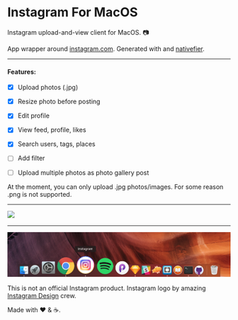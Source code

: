 # Instagram For MacOS 
Instagram upload-and-view client for MacOS. 📷

App wrapper around [instagram.com](https://instagram.com). Generated with and [nativefier](https://github.com/jiahaog/nativefier).

___

#### Features:

- [x] Upload photos (.jpg)
- [x] Resize photo before posting
- [x] Edit profile 
- [x] View feed, profile, likes
- [x] Search users, tags, places
- [ ] Add filter
- [ ] Upload multiple photos as photo gallery post









At the moment, you can only upload .jpg photos/images. For some reason .png is not supported. 

___

[![](https://github.com/LukaMarr/Instagram-for-MacOS/blob/master/Button.png)](https://lukamarr.github.io/InstagramMacOS/v1.zip)

---




![Icon in dock](icon_dock.png)

This is not an official Instagram product. Instagram logo by amazing [Instagram Design](https://dribbble.com/instagram) crew. <br> 

Made with ❤️ & ☕️. 
